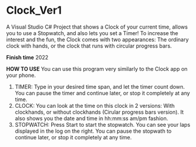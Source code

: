 # Clock_Ver1
A Visual Studio C# Project that shows a Clock of your current time, allows you to use a Stopwatch, and also lets you set a Timer!
To increase the interest and the fun, the Clock comes with two appearances: The ordinary clock with hands, or the clock that runs with circular progress bars.

**Finish time** 2022

**HOW TO USE**
You can use this program very similarly to the Clock app on your phone.
1. TIMER: Type in your desired time span, and let the timer count down. You can pause the timer and continue later, or stop it completely at any time.
2. CLOCK: You can look at the time on this clock in 2 versions: With clockhands, or without clockhands (Cirular progress bars version). It also shows you the date and time in hh:mm:ss am/pm fashion.
3. STOPWATCH: Press Start to start the stopwatch. You can see your laps displayed in the log on the right. You can pause the stopwath to continue later, or stop it completely at any time.
